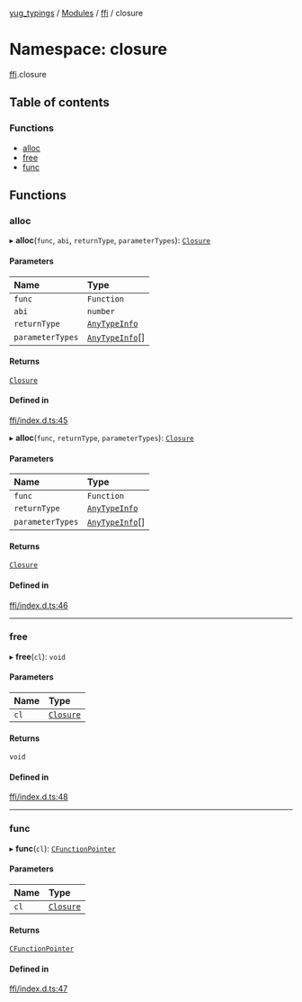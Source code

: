 [yug_typings](../README.md) / [Modules](../modules.md) / [ffi](ffi.md) / closure

# Namespace: closure

[ffi](ffi.md).closure

## Table of contents

### Functions

- [alloc](ffi.closure.md#alloc)
- [free](ffi.closure.md#free)
- [func](ffi.closure.md#func)

## Functions

### alloc

▸ **alloc**(`func`, `abi`, `returnType`, `parameterTypes`): [`Closure`](../classes/ffi.Closure-1.md)

#### Parameters

| Name | Type |
| :------ | :------ |
| `func` | `Function` |
| `abi` | `number` |
| `returnType` | [`AnyTypeInfo`](ffi.md#anytypeinfo) |
| `parameterTypes` | [`AnyTypeInfo`](ffi.md#anytypeinfo)[] |

#### Returns

[`Closure`](../classes/ffi.Closure-1.md)

#### Defined in

[ffi/index.d.ts:45](https://github.com/YugMetaverse/yug_typings/blob/25cad34/ffi/index.d.ts#L45)

▸ **alloc**(`func`, `returnType`, `parameterTypes`): [`Closure`](../classes/ffi.Closure-1.md)

#### Parameters

| Name | Type |
| :------ | :------ |
| `func` | `Function` |
| `returnType` | [`AnyTypeInfo`](ffi.md#anytypeinfo) |
| `parameterTypes` | [`AnyTypeInfo`](ffi.md#anytypeinfo)[] |

#### Returns

[`Closure`](../classes/ffi.Closure-1.md)

#### Defined in

[ffi/index.d.ts:46](https://github.com/YugMetaverse/yug_typings/blob/25cad34/ffi/index.d.ts#L46)

___

### free

▸ **free**(`cl`): `void`

#### Parameters

| Name | Type |
| :------ | :------ |
| `cl` | [`Closure`](../classes/ffi.Closure-1.md) |

#### Returns

`void`

#### Defined in

[ffi/index.d.ts:48](https://github.com/YugMetaverse/yug_typings/blob/25cad34/ffi/index.d.ts#L48)

___

### func

▸ **func**(`cl`): [`CFunctionPointer`](../classes/ffi.CFunctionPointer.md)

#### Parameters

| Name | Type |
| :------ | :------ |
| `cl` | [`Closure`](../classes/ffi.Closure-1.md) |

#### Returns

[`CFunctionPointer`](../classes/ffi.CFunctionPointer.md)

#### Defined in

[ffi/index.d.ts:47](https://github.com/YugMetaverse/yug_typings/blob/25cad34/ffi/index.d.ts#L47)
